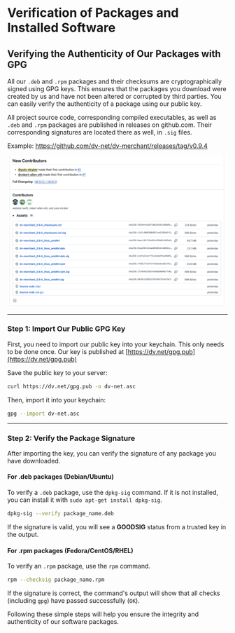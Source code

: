 # Verification of Packages and Installed Software

## Verifying the Authenticity of Our Packages with GPG

All our `.deb` and `.rpm` packages and their checksums are cryptographically signed using GPG keys. This ensures that 
the packages you download were created by us and have not been altered or corrupted by third parties. You can easily 
verify the authenticity of a package using our public key.

All project source code, corresponding compiled executables, as well as `.deb` and `.rpm` packages are published in 
releases on github.com. Their corresponding signatures are located there as well, in `.sig` files.

Example: https://github.com/dv-net/dv-merchant/releases/tag/v0.9.4

![github-signed-assets.png](../../assets/images/security/github-signed-assets.png)

-----

### Step 1: Import Our Public GPG Key

First, you need to import our public key into your keychain. This only needs to be done once. 
Our key is published at [https://dv.net/gpg.pub](https://dv.net/gpg.pub)

Save the public key to your server:

```bash
curl https://dv.net/gpg.pub -o dv-net.asc
```

Then, import it into your keychain:

```bash
gpg --import dv-net.asc
```

-----

### Step 2: Verify the Package Signature

After importing the key, you can verify the signature of any package you have downloaded.

#### For .deb packages (Debian/Ubuntu)

To verify a `.deb` package, use the `dpkg-sig` command. If it is not installed, you can install it with 
`sudo apt-get install dpkg-sig`.

```bash
dpkg-sig --verify package_name.deb
```

If the signature is valid, you will see a **GOODSIG** status from a trusted key in the output.

#### For .rpm packages (Fedora/CentOS/RHEL)

To verify an `.rpm` package, use the `rpm` command.

```bash
rpm --checksig package_name.rpm
```

If the signature is correct, the command's output will show that all checks (including `gpg`) have passed 
successfully (`OK`).

Following these simple steps will help you ensure the integrity and authenticity of our software packages.
